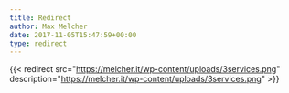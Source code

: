 ```yaml
---
title: Redirect
author: Max Melcher
date: 2017-11-05T15:47:59+00:00
type: redirect
---
```

{{< redirect src="https://melcher.it/wp-content/uploads/3services.png" description="https://melcher.it/wp-content/uploads/3services.png" >}}
